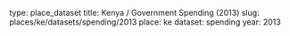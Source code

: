 type: place_dataset
title: Kenya / Government Spending (2013)
slug: places/ke/datasets/spending/2013
place: ke
dataset: spending
year: 2013
